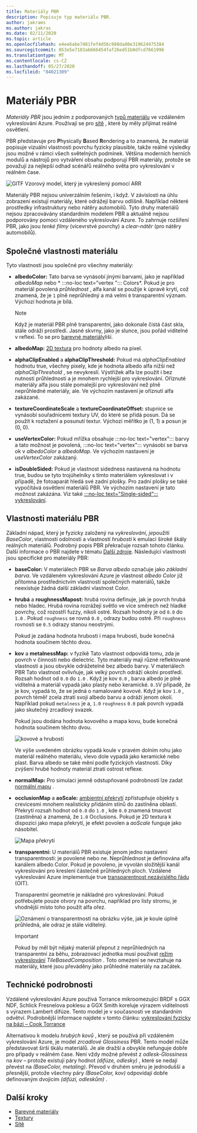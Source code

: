 ```yaml
---
title: Materiály PBR
description: Popisuje typ materiálu PBR.
author: jakrams
ms.author: jakras
ms.date: 02/11/2020
ms.topic: article
ms.openlocfilehash: e4ee6abe7481fef4d56c980da80e319624975384
ms.sourcegitcommit: 053e5e7103ab666454faf26ed51b0dfcd7661996
ms.translationtype: MT
ms.contentlocale: cs-CZ
ms.lasthandoff: 05/27/2020
ms.locfileid: "84021309"
---
```

# <a name="pbr-materials"></a>Materiály PBR

*Materiály PBR* jsou jedním z podporovaných [typů materiálu](../../concepts/materials.md) ve vzdáleném vykreslování Azure. Používají se pro [sítě](../../concepts/meshes.md) , které by měly přijímat reálné osvětlení.

PBR představuje pro **P**hysically **B**ased **R**endering a to znamená, že materiál popisuje vizuální vlastnosti povrchu fyzicky plausible, takže reálné výsledky jsou možné v rámci všech světelných podmínek. Většina moderních herních modulů a nástrojů pro vytváření obsahu podporují PBR materiály, protože se považují za nejlepší odhad scénářů reálného světa pro vykreslování v reálném čase.

![GlTF Vzorový model, který je vykreslený pomocí ARR](media/helmet.png)

Materiály PBR nejsou univerzálním řešením, i když. V závislosti na úhlu zobrazení existují materiály, které odrážejí barvu odlišně. Například některé prostředky infrastruktury nebo nátěry automobilů. Tyto druhy materiálů nejsou zpracovávány standardním modelem PBR a aktuálně nejsou podporovány pomocí vzdáleného vykreslování Azure. To zahrnuje rozšíření PBR, jako jsou *tenké filmy* (vícevrstvé povrchy) a *clear-nátěr* (pro nátěry automobilů).

## <a name="common-material-properties"></a>Společné vlastnosti materiálu

Tyto vlastnosti jsou společné pro všechny materiály:

* **albedoColor:** Tato barva se vynásobí jinými barvami, jako je například *albedoMap* nebo * :::no-loc text="vertex "::: Colors*. Pokud je pro materiál povolená *průhlednost* , alfa kanál se použije k úpravě krytí, což znamená, že je `1` plně neprůhledný a má velmi `0` transparentní význam. Výchozí hodnota je bílá.

  > [!NOTE]
  > Když je materiál PBR plně transparentní, jako dokonale čistá část skla, stále odráží prostředí. Jasné skvrny, jako je slunce, jsou pořád viditelné v reflexi. To se pro [barevné materiály](color-materials.md)liší.

* **albedoMap:** [2D textura](../../concepts/textures.md) pro hodnoty albedo na pixel.

* **alphaClipEnabled** a **alphaClipThreshold:** Pokud má *alphaClipEnabled* hodnotu true, všechny pixely, kde je hodnota albedo alfa nižší než *alphaClipThreshold* , se nevykreslí. Výstřižek alfa lze použít i bez nutnosti průhlednosti a je mnohem rychlejší pro vykreslování. Oříznuté materiály alfa jsou stále pomalejší pro vykreslování než plně neprůhledné materiály, ale. Ve výchozím nastavení je oříznutí alfa zakázané.

* **textureCoordinateScale** a **textureCoordinateOffset:** stupnice se vynásobí souřadnicemi textury UV, do které se přidá posun. Dá se použít k roztažení a posunutí textur. Výchozí měřítko je (1, 1) a posun je (0, 0).

* **useVertexColor:** Pokud mřížka obsahuje :::no-loc text="vertex"::: barvy a tato možnost je povolená, :::no-loc text="vertex"::: vynásobí se barva ok v *albedoColor* a *albedoMap*. Ve výchozím nastavení je *useVertexColor* zakázaný.

* **isDoubleSided:** Pokud je vlastnost sidedness nastavená na hodnotu true, budou se tyto trojúhelníky s tímto materiálem vykreslovat i v případě, že fotoaparát hledá své zadní plošky. Pro zadní plošky se také vypočítává osvětlení materiálů PBR. Ve výchozím nastavení je tato možnost zakázána. Viz také [ :::no-loc text="Single-sided"::: vykreslování](single-sided-rendering.md).

## <a name="pbr-material-properties"></a>Vlastnosti materiálu PBR

Základní nápad, který je fyzicky založený na *vykreslování, je*použití *BaseColor*, vlastností odolnosti a vlastností *hrubosti* k emulaci široké škály reálných materiálů. Podrobný popis PBR překračuje rozsah tohoto článku. Další informace o PBR najdete v tématu [Další zdroje](http://www.pbr-book.org). Následující vlastnosti jsou specifické pro materiály PBR:

* **baseColor:** V materiálech PBR se *Barva albedo* označuje jako *základní barva*. Ve vzdáleném vykreslování Azure je vlastnost *albedo Color* již přítomna prostřednictvím vlastností společných materiálů, takže neexistuje žádná další základní vlastnost Color.

* **hrubá** a **roughnessMapost:** hrubá rovina definuje, jak je povrch hrubá nebo hladec. Hrubá rovina rozrážejí světlo ve více směrech než hladké povrchy, což rozostří fuzzy, nikoli ostré. Rozsah hodnoty je od `0.0` do `1.0` . Pokud `roughness` se rovná `0.0` , odrazy budou ostré. Při `roughness` rovnosti se `0.5` odrazy stanou neostrými.

  Pokud je zadána hodnota hrubosti i mapa hrubosti, bude konečná hodnota součinem těchto dvou.

* **kov** a **metalnessMap:** v fyzikě Tato vlastnost odpovídá tomu, zda je povrch v činnosti nebo dielectric. Tyto materiály mají různé reflektované vlastnosti a jsou obvykle odrážetelné bez albedo barvy. V materiálech PBR Tato vlastnost ovlivňuje, jak velký povrch odráží okolní prostředí. Rozsah hodnot od `0.0` do `1.0` . Když je kov `0.0` , barva albedo je plně viditelná a materiál vypadá jako plasty nebo keramické. `0.5`V případě, že je kov, vypadá to, že se jedná o namalované kovové. Když je kov `1.0` , povrch téměř zcela ztratí svoji albedo barvu a odráží jenom okolí. Například pokud `metalness` je a, `1.0` `roughness` `0.0` pak povrch vypadá jako skutečný zrcadlový svazek.

  Pokud jsou dodána hodnota kovového a mapa kovu, bude konečná hodnota součinem těchto dvou.

  ![kovové a hrubosti](./media/metalness-roughness.png)

  Ve výše uvedeném obrázku vypadá koule v pravém dolním rohu jako materiál reálného materiálu, vlevo dole vypadá jako keramické nebo plast. Barva albedo se také mění podle fyzických vlastností. Díky zvýšení hrubé hodnoty materiál ztratí ostrost reflexe.

* **normalMap:** Pro simulaci jemně odstupňované podrobností lze zadat [normální mapu](https://en.wikipedia.org/wiki/Normal_mapping) .

* **occlusionMap** a **aoScale:** [ambientní překrytí](https://en.wikipedia.org/wiki/Ambient_occlusion) zpřístupňuje objekty s crevicesmi mnohem realisticky přidáním stínů do zastíněna oblastí. Překrytí rozsah hodnot od `0.0` do `1.0` , kde `0.0` znamená tmavost (zastíněna) a znamená, že `1.0` Occlusions. Pokud je 2D textura k dispozici jako mapa překrytí, je efekt povolen a *aoScale* funguje jako násobitel.

  ![Mapa překrytí](./media/boom-box-ao2.gif)

* **transparentní:** U materiálů PBR existuje jenom jedno nastavení transparentnosti: je povolené nebo ne. Neprůhlednost je definována alfa kanálem albedo Color. Pokud je povoleno, je vyvolán složitější kanál vykreslování pro kreslení částečně průhledných ploch. Vzdálené vykreslování Azure implementuje true [transparentnost nezávislého řádu](https://en.wikipedia.org/wiki/Order-independent_transparency) (OIT).

  Transparentní geometrie je nákladné pro vykreslování. Pokud potřebujete pouze otvory na povrchu, například pro listy stromu, je vhodnější místo toho použít alfa ořez.

  ![Oznámení o transparentnosti na ](./media/transparency.png) obrázku výše, jak je koule úplně průhledná, ale odraz je stále viditelný.

  > [!IMPORTANT]
  > Pokud by měl být nějaký materiál přepnut z neprůhledných na transparentní za běhu, zobrazovací jednotka musí používat [režim vykreslování](../../concepts/rendering-modes.md) *TileBasedComposition* . Toto omezení se nevztahuje na materiály, které jsou převáděny jako průhledné materiály na začátek.

## <a name="technical-details"></a>Technické podrobnosti

Vzdálené vykreslování Azure používá Torrance mikroomezující BRDF s GGX NDF, Schlick Fresnelova poklesu a GGX Smith koreluje výrazem viditelnosti s výrazem Lambert difúze. Tento model je v současnosti ve standardním odvětví. Podrobnější informace najdete v tomto článku: [vykreslování fyzicky na bázi – Cook Torrance](http://www.codinglabs.net/article_physically_based_rendering_cook_torrance.aspx)

 Alternativou k modelu *hrubých kovů* , který se používá při vzdáleném vykreslování Azure, je model *zrcadlové Glossiness* PBR. Tento model může představovat širší škálu materiálů. Je ale dražší a obvykle nefunguje dobře pro případy v reálném čase.
Není vždy možné převést z *odlesk-Glossiness* na *kov –* protože existují páry hodnot *(difúze, odlesky)* , které se nedají převést na *(BaseColor, metaling)*. Převod v druhém směru je jednodušší a přesnější, protože všechny páry *(BaseColor, kov)* odpovídají dobře definovaným dvojicím *(difúzi, odleskům)* .

## <a name="next-steps"></a>Další kroky

* [Barevné materiály](color-materials.md)
* [Textury](../../concepts/textures.md)
* [Sítě](../../concepts/meshes.md)
